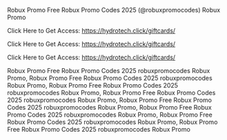 Robux Promo Free Robux Promo Codes 2025 (@robuxpromocodes) Robux Promo

Click Here to Get Access: https://hydrotech.click/giftcards/

Click Here to Get Access: https://hydrotech.click/giftcards/

Click Here to Get Access: https://hydrotech.click/giftcards/

Robux Promo Free Robux Promo Codes 2025 robuxpromocodes Robux Promo, Robux Promo Free Robux Promo Codes 2025 robuxpromocodes Robux Promo, Robux Promo Free Robux Promo Codes 2025 robuxpromocodes Robux Promo, Robux Promo Free Robux Promo Codes 2025 robuxpromocodes Robux Promo, Robux Promo Free Robux Promo Codes 2025 robuxpromocodes Robux Promo, Robux Promo Free Robux Promo Codes 2025 robuxpromocodes Robux Promo, Robux Promo Free Robux Promo Codes 2025 robuxpromocodes Robux Promo, Robux Promo Free Robux Promo Codes 2025 robuxpromocodes Robux Promo
